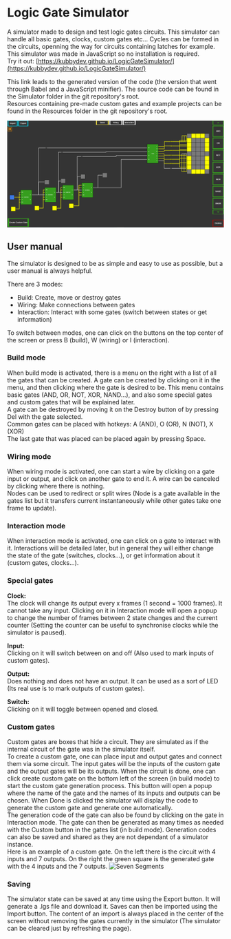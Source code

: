 # Logic Gate Simulator

A simulator made to design and test logic gates circuits. This simulator can handle all basic gates, clocks, custom gates etc... Cycles can be formed in the circuits, openning the way for circuits containing latches for example.  
This simulator was made in JavaScript so no installation is required.  
Try it out: [https://kubbydev.github.io/LogicGateSimulator/](https://kubbydev.github.io/LogicGateSimulator/)

This link leads to the generated version of the code (the version that went through Babel and a JavaScript minifier). The source code can be found in the Simulator folder in the git repository's root.  
Resources containing pre-made custom gates and example projects can be found in the Resources folder in the git repository's root.  

![Demo](https://github.com/KubbyDev/LogicGateSimulator/raw/master/Demo.gif "Demo")

## User manual

The simulator is designed to be as simple and easy to use as possible, but a user manual is always helpful.

There are 3 modes:

- Build: Create, move or destroy gates  
- Wiring: Make connections between gates  
- Interaction: Interact with some gates (switch between states or get information)

To switch between modes, one can click on the buttons on the top center of the screen or press B (build), W (wiring) or I (interaction).

### Build mode

When build mode is activated, there is a menu on the right with a list of all the gates that can be created. A gate can be created by clicking on it in the menu, and then clicking where the gate is desired to be. This menu contains basic gates (AND, OR, NOT, XOR, NAND...), and also some special gates and custom gates that will be explained later.  
A gate can be destroyed by moving it on the Destroy button of by pressing Del with the gate selected.  
Common gates can be placed with hotkeys: A (AND), O (OR), N (NOT), X (XOR)  
The last gate that was placed can be placed again by pressing Space.

### Wiring mode

When wiring mode is activated, one can start a wire by clicking on a gate input or output, and click on another gate to end it. A wire can be canceled by clicking where there is nothing.  
Nodes can be used to redirect or split wires (Node is a gate available in the gates list but it transfers current instantaneously while other gates take one frame to update).

### Interaction mode

When interaction mode is activated, one can click on a gate to interact with it. Interactions will be detailed later, but in general they will either change the state of the gate (switches, clocks...), or get information about it (custom gates, clocks...).

### Special gates

**Clock:**  
The clock will change its output every x frames (1 second = 1000 frames). It cannot take any input. Clicking on it in Interaction mode will open a popup to change the number of frames between 2 state changes and the current counter (Setting the counter can be useful to synchronise clocks while the simulator is paused).

**Input:**  
Clicking on it will switch between on and off (Also used to mark inputs of custom gates).

**Output:**  
Does nothing and does not have an output. It can be used as a sort of LED (Its real use is to mark outputs of custom gates).

**Switch:**  
Clicking on it will toggle between opened and closed.

### Custom gates

Custom gates are boxes that hide a circuit. They are simulated as if the internal circuit of the gate was in the simulator itself.  
To create a custom gate, one can place input and output gates and connect them via some circuit. The input gates will be the inputs of the custom gate and the output gates will be its outputs. When the circuit is done, one can click create custom gate on the bottom left of the screen (in build mode) to start the custom gate generation process. This button will open a popup where the name of the gate and the names of its inputs and outputs can be chosen. When Done is clicked the simulator will display the code to generate the custom gate and generate one automatically.  
The generation code of the gate can also be found by clicking on the gate in Interaction mode. The gate can then be generated as many times as needed with the Custom button in the gates list (in build mode). Generation codes can also be saved and shared as they are not dependant of a simulator instance.  
Here is an example of a custom gate. On the left there is the circuit with 4 inputs and 7 outputs. On the right the green square is the generated gate with the 4 inputs and the 7 outputs.
![Seven Segments](https://i.imgur.com/zWht46R.jpg)

### Saving

The simulator state can be saved at any time using the Export button. It will generate a .lgs file and download it. Saves can then be imported using the Import button. The content of an import is always placed in the center of the screen without removing the gates currently in the simulator (The simulator can be cleared just by refreshing the page).
